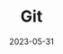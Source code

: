 ---
categories: []
contributors: []
date: 2023-05-31
description:
icon: <svg xmlns="http://www.w3.org/2000/svg" width="16" height="16" fill="currentColor" class="bi bi-git me-2" viewBox="0 0 16 16"><path d="M15.698 7.287 8.712.302a1.03 1.03 0 0 0-1.457 0l-1.45 1.45 1.84 1.84a1.223 1.223 0 0 1 1.55 1.56l1.773 1.774a1.224 1.224 0 0 1 1.267 2.025 1.226 1.226 0 0 1-2.002-1.334L8.58 5.963v4.353a1.226 1.226 0 1 1-1.008-.036V5.887a1.226 1.226 0 0 1-.666-1.608L5.093 2.465l-4.79 4.79a1.03 1.03 0 0 0 0 1.457l6.986 6.986a1.03 1.03 0 0 0 1.457 0l6.953-6.953a1.031 1.031 0 0 0 0-1.457"/></svg>
layout:
tags: []
title: Git
version:
weight: 20
---